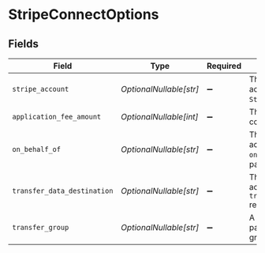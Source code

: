 # StripeConnectOptions


## Fields

| Field                                                                                         | Type                                                                                          | Required                                                                                      | Description                                                                                   | Example                                                                                       |
| --------------------------------------------------------------------------------------------- | --------------------------------------------------------------------------------------------- | --------------------------------------------------------------------------------------------- | --------------------------------------------------------------------------------------------- | --------------------------------------------------------------------------------------------- |
| `stripe_account`                                                                              | *OptionalNullable[str]*                                                                       | :heavy_minus_sign:                                                                            | The Stripe Connect account to target using the `Stripe-Account` header.                       | act_123456                                                                                    |
| `application_fee_amount`                                                                      | *OptionalNullable[int]*                                                                       | :heavy_minus_sign:                                                                            | The fee to charge the connected account.                                                      | 123                                                                                           |
| `on_behalf_of`                                                                                | *OptionalNullable[str]*                                                                       | :heavy_minus_sign:                                                                            | The Stripe Connect account to target using the `on_behalf_of` request parameter.              | act_123456                                                                                    |
| `transfer_data_destination`                                                                   | *OptionalNullable[str]*                                                                       | :heavy_minus_sign:                                                                            | The Stripe Connect account to target using the `transfer_data.destination` request parameter. | act_123456                                                                                    |
| `transfer_group`                                                                              | *OptionalNullable[str]*                                                                       | :heavy_minus_sign:                                                                            | A string that identifies the payment as part of a group.                                      | ORDER100                                                                                      |